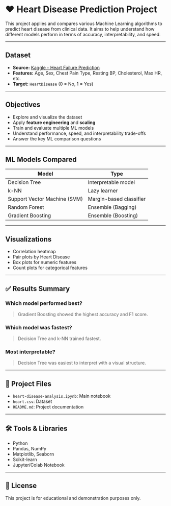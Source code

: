 # ❤️ Heart Disease Prediction Project

This project applies and compares various Machine Learning algorithms to predict heart disease from clinical data. It aims to help understand how different models perform in terms of accuracy, interpretability, and speed.

---

##  Dataset

- **Source:** [Kaggle - Heart Failure Prediction](https://www.kaggle.com/datasets/fedesoriano/heart-failure-prediction)
- **Features:** Age, Sex, Chest Pain Type, Resting BP, Cholesterol, Max HR, etc.
- **Target:** `HeartDisease` (0 = No, 1 = Yes)

---

##  Objectives

- Explore and visualize the dataset
- Apply **feature engineering** and **scaling**
- Train and evaluate multiple ML models
- Understand performance, speed, and interpretability trade-offs
- Answer the key ML comparison questions

---

##  ML Models Compared

| Model              | Type              |
|-------------------|-------------------|
| Decision Tree      | Interpretable model |
| k-NN               | Lazy learner      |
| Support Vector Machine (SVM) | Margin-based classifier |
| Random Forest      | Ensemble (Bagging) |
| Gradient Boosting  | Ensemble (Boosting) |

---

##  Visualizations

- Correlation heatmap
- Pair plots by Heart Disease
- Box plots for numeric features
- Count plots for categorical features

---

## ✅ Results Summary

###  Which model performed best?
> Gradient Boosting showed the highest accuracy and F1 score.

###  Which model was fastest?
> Decision Tree and k-NN trained fastest.

###  Most interpretable?
> Decision Tree was easiest to interpret with a visual structure.

---

## 📁 Project Files

- `heart-disease-analysis.ipynb`: Main notebook
- `heart.csv`: Dataset
- `README.md`: Project documentation

---

## 🛠 Tools & Libraries

- Python
- Pandas, NumPy
- Matplotlib, Seaborn
- Scikit-learn
- Jupyter/Colab Notebook

---

## 📌 License

This project is for educational and demonstration purposes only.
